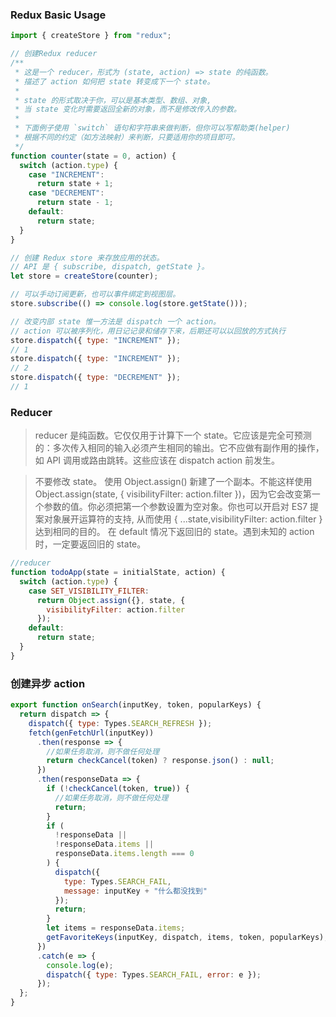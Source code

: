 ### Redux Basic Usage

```js
import { createStore } from "redux";

// 创建Redux reducer
/**
 * 这是一个 reducer，形式为 (state, action) => state 的纯函数。
 * 描述了 action 如何把 state 转变成下一个 state。
 *
 * state 的形式取决于你，可以是基本类型、数组、对象,
 * 当 state 变化时需要返回全新的对象，而不是修改传入的参数。
 *
 * 下面例子使用 `switch` 语句和字符串来做判断，但你可以写帮助类(helper)
 * 根据不同的约定（如方法映射）来判断，只要适用你的项目即可。
 */
function counter(state = 0, action) {
  switch (action.type) {
    case "INCREMENT":
      return state + 1;
    case "DECREMENT":
      return state - 1;
    default:
      return state;
  }
}

// 创建 Redux store 来存放应用的状态。
// API 是 { subscribe, dispatch, getState }。
let store = createStore(counter);

// 可以手动订阅更新，也可以事件绑定到视图层。
store.subscribe(() => console.log(store.getState()));

// 改变内部 state 惟一方法是 dispatch 一个 action。
// action 可以被序列化，用日记记录和储存下来，后期还可以以回放的方式执行
store.dispatch({ type: "INCREMENT" });
// 1
store.dispatch({ type: "INCREMENT" });
// 2
store.dispatch({ type: "DECREMENT" });
// 1
```

### Reducer

> reducer 是纯函数。它仅仅用于计算下一个 state。它应该是完全可预测的：多次传入相同的输入必须产生相同的输出。它不应做有副作用的操作，如 API 调用或路由跳转。这些应该在 dispatch action 前发生。

> 不要修改 state。 使用 Object.assign() 新建了一个副本。不能这样使用 Object.assign(state, { visibilityFilter: action.filter })，因为它会改变第一个参数的值。你必须把第一个参数设置为空对象。你也可以开启对 ES7 提案对象展开运算符的支持, 从而使用 { ...state,visibilityFilter: action.filter } 达到相同的目的。
> 在 default 情况下返回旧的 state。遇到未知的 action 时，一定要返回旧的 state。

```js
//reducer
function todoApp(state = initialState, action) {
  switch (action.type) {
    case SET_VISIBILITY_FILTER:
      return Object.assign({}, state, {
        visibilityFilter: action.filter
      });
    default:
      return state;
  }
}
```

### 创建异步 action

```js
export function onSearch(inputKey, token, popularKeys) {
  return dispatch => {
    dispatch({ type: Types.SEARCH_REFRESH });
    fetch(genFetchUrl(inputKey))
      .then(response => {
        //如果任务取消，则不做任何处理
        return checkCancel(token) ? response.json() : null;
      })
      .then(responseData => {
        if (!checkCancel(token, true)) {
          //如果任务取消，则不做任何处理
          return;
        }
        if (
          !responseData ||
          !responseData.items ||
          responseData.items.length === 0
        ) {
          dispatch({
            type: Types.SEARCH_FAIL,
            message: inputKey + "什么都没找到"
          });
          return;
        }
        let items = responseData.items;
        getFavoriteKeys(inputKey, dispatch, items, token, popularKeys);
      })
      .catch(e => {
        console.log(e);
        dispatch({ type: Types.SEARCH_FAIL, error: e });
      });
  };
}
```
